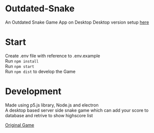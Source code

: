 # Outdated-Snake

An Outdated Snake Game App on Desktop
Desktop version setup [here](https://drive.google.com/drive/folders/1xxS7V_L8lY25YfEhznawBX0LxLYk7OFj?usp=sharing)  

# Start

Create .env file with reference to .env.example  
Run `npm install`  
Run `npm start`  
Run `npm dist` to develop the Game

# Development

Made using p5.js library, Node.js and electron  
A desktop based server side snake game which can add your score to database and retrive to show highscore list  

[Original Game](https://outdated-snake.herokuapp.com)